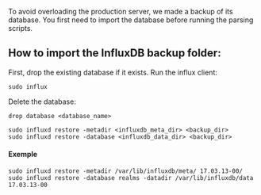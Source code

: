 To avoid overloading the production server, we made a backup of its database.
You first need to import the database before running the parsing scripts.

## How to import the InfluxDB backup folder:

First, drop the existing database if it exists.
Run the influx client:
```
sudo influx
```
Delete the database:
```
drop database <database_name>
```


```
sudo influxd restore -metadir <influxdb_meta_dir> <backup_dir>
sudo influxd restore -database <influxdb_data_dir> <backup_dir>
```

#### Exemple

```
sudo influxd restore -metadir /var/lib/influxdb/meta/ 17.03.13-00/
sudo influxd restore -database realms -datadir /var/lib/influxdb/data 17.03.13-00
```
